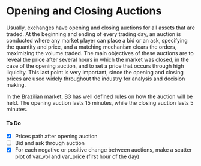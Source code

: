 # Opening and Closing Auctions

Usually, exchanges have opening and closing auctions for all assets that are traded. At the beginning and ending of every trading day, an auction is conducted where any market player can place a bid or an ask, specifying the quantity and price, and a matching mechanism clears the orders, maximizing the volume traded. The main objectives of these auctions are to reveal the price after several hours in which the market was closed, in the case of the opening auction, and to set a price that occurs through high liquidity. This last point is very important, since the opening and closing prices are used widely throughout the industry for analysis and decision making.

In the Brazilian market, B3 has well defined [rules](https://www.b3.com.br/pt_br/produtos-e-servicos/negociacao/renda-variavel/mercado-de-acoes/caracteristicas-e-regras.htm) on how the auction will be held. The opening auction lasts 15 minutes, while the closing auction lasts 5 minutes.

#### To Do

- [X] Prices path after opening auction
- [ ] Bid and ask through auction
- [X] For each negative or positive change between auctions, make a scatter plot of var_vol and var_price (first hour of the day)
